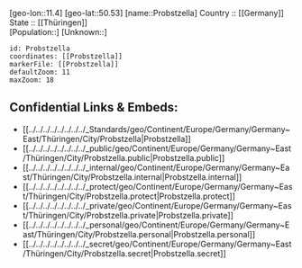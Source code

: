 ﻿---
location: [50.53,11.4] 
mapzoom: [7,12] 
mapmarker: city 
type: City
tags:
- geo/City


SpocWebEntityId: 33531
isDeleted: false
confidential: public

---
[geo-lon::11.4] 
[geo-lat::50.53] 
[name::Probstzella] 
Country :: [[Germany]]  
State :: [[Thüringen]]  
[Population::] 
[Unknown::] 


```leaflet
id: Probstzella
coordinates: [[Probstzella]] 
markerFile: [[Probstzella]] 
defaultZoom: 11 
maxZoom: 18
```


## Confidential Links & Embeds: 
- [[../../../../../../../../_Standards/geo/Continent/Europe/Germany/Germany~East/Thüringen/City/Probstzella|Probstzella]] 
- [[../../../../../../../../_public/geo/Continent/Europe/Germany/Germany~East/Thüringen/City/Probstzella.public|Probstzella.public]] 
- [[../../../../../../../../_internal/geo/Continent/Europe/Germany/Germany~East/Thüringen/City/Probstzella.internal|Probstzella.internal]] 
- [[../../../../../../../../_protect/geo/Continent/Europe/Germany/Germany~East/Thüringen/City/Probstzella.protect|Probstzella.protect]] 
- [[../../../../../../../../_private/geo/Continent/Europe/Germany/Germany~East/Thüringen/City/Probstzella.private|Probstzella.private]] 
- [[../../../../../../../../_personal/geo/Continent/Europe/Germany/Germany~East/Thüringen/City/Probstzella.personal|Probstzella.personal]] 
- [[../../../../../../../../_secret/geo/Continent/Europe/Germany/Germany~East/Thüringen/City/Probstzella.secret|Probstzella.secret]] 
